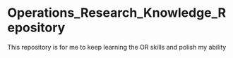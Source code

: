 # Operations_Research_Knowledge_Repository
This repository is for me to keep learning the OR skills and polish my ability
